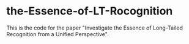 # the-Essence-of-LT-Rocognition
This is the code for the paper "Investigate the Essence of Long-Tailed Recognition from a Unified Perspective".

